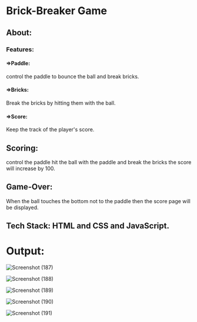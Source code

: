 # Brick-Breaker Game

## About:

### Features:

#### =>Paddle:
 control the paddle to bounce the ball and break bricks.
 #### =>Bricks:
 Break the bricks by hitting them with the ball.
 #### =>Score:
 Keep the track of the player's score.

 ## Scoring:
 control the paddle hit the ball with the paddle and break the bricks the score will increase by 100.

 ## Game-Over:
 When the ball touches the bottom not to the 
 paddle then the score page will be displayed.
 ## Tech Stack: HTML and CSS and JavaScript.

 # Output:
 ![Screenshot (187)](https://github.com/srikeerthireddy/BRICK-BREAKER-GAME/assets/147797134/fb9ac41b-f203-469f-bde4-774988d3e7d8)

 ![Screenshot (188)](https://github.com/srikeerthireddy/BRICK-BREAKER-GAME/assets/147797134/905424ce-77ed-43be-b315-9a6a776b8b0d)

 ![Screenshot (189)](https://github.com/srikeerthireddy/BRICK-BREAKER-GAME/assets/147797134/4ff9f765-3c5f-4008-ac3d-d33d50b031e2)

 ![Screenshot (190)](https://github.com/srikeerthireddy/BRICK-BREAKER-GAME/assets/147797134/88c6cc17-97c6-49cb-863d-e2d9052c4327)

 ![Screenshot (191)](https://github.com/srikeerthireddy/BRICK-BREAKER-GAME/assets/147797134/a73d398c-10a9-4b36-9fef-d0c43caff5d0)





